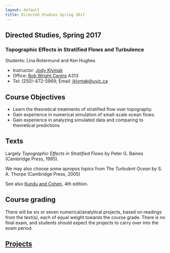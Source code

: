 ```yaml
---
layout: default
title: Directed Studies Spring 2017
---
```


## Directed Studies, Spring 2017

### Topographic Effects in Stratified Flows and Turbulence

Students:  Lina Rotermund and Ken Hughes

  - Instructor: [Jody Klymak](http://web.uvic.ca/~jklymak)
  - Office: [Bob Wright Centre](http://www.uvic.ca/buildings/sci.html) A313
  - Tel: (250)-472-5969; Email: [jklymak@uvic.ca](mailto:jklymak@uvic.ca)

## Course Objectives ##

  - Learn the theoretical treatments of stratified flow over topography.
  - Gain experience in numerical simulation of small-scale ocean flows.
  - Gain experience in analyzing simulated data and comparing to theoretical predictions


## Texts

Largely *Topographic Effects in Stratified Flows* by Peter G. Baines (Cambridge Press, 1995).

We may also choose some apropos topics from *The Turbulent Ocean* by S. A. Thorpe (Cambridge Press, 2005)

See also [Kundu and Cohen](http://app.knovel.com/web/toc.v/cid:kpFME00004/viewerType:toc/root_slug:fluid-mechanics-4th), 4th edition.

## Course grading

There will be six or seven numerical/analytical projects, based on readings from the text(s), each of equal weight towards the course grade.  There is no final exam, and students should expect the projects to carry over into the exam period.  

## [Projects](./Projects)
